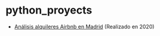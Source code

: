 # python_proyects

- [Análisis alquileres Airbnb en Madrid](https://github.com/javi-rm/python_proyects/blob/master/airbnb_analysis/airbnb_analysis_doc.md) (Realizado en 2020)
